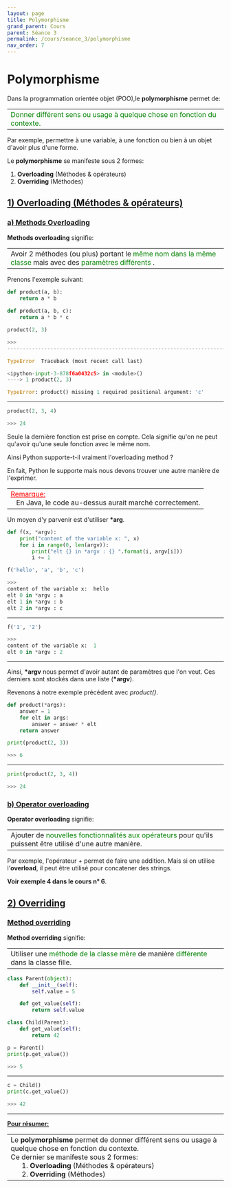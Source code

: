 ```yaml
---
layout: page
title: Polymorphisme
grand_parent: Cours
parent: Séance 3
permalink: /cours/seance_3/polymorphisme
nav_order: 7
---
```


<link rel="icon" href="/img/logo.png">

# **Polymorphisme**

Dans la programmation orientée objet (POO),le __polymorphisme__ permet de:

<table><tr><td>
<font color = "green"> Donner différent sens ou usage à quelque chose en fonction du contexte.</font>
</td></tr></table>

Par exemple, permettre à une variable, à une fonction ou bien à un objet d'avoir plus d'une forme.

Le __polymorphisme__ se manifeste sous 2 formes:

1. __Overloading__ (Méthodes & opérateurs)
2. __Overriding__ (Méthodes)

## <u> 1) Overloading (Méthodes & opérateurs) </u>

### <u> a) Methods Overloading </u>

__Methods overloading__ signifie:

<table><tr><td>
Avoir 2 méthodes (ou plus) portant le <font color = "green">même nom dans la même classe </font> mais avec des <font color = "green"> paramètres différents </font>.
</td></tr></table>

Prenons l'exemple suivant:


```python
def product(a, b):
    return a * b
 
def product(a, b, c):
    return a * b * c
```


```python
product(2, 3)
```
```python
>>>
---------------------------------------------------------------------------

TypeError  Traceback (most recent call last)

<ipython-input-3-878f6a0432c5> in <module>()
----> 1 product(2, 3)

TypeError: product() missing 1 required positional argument: 'c'

```

---

```python
product(2, 3, 4)
```
```python
>>> 24
```


Seule la dernière fonction est prise en compte. Cela signifie qu'on ne peut qu'avoir qu'une seule fonction avec le même nom.

Ainsi Python supporte-t-il vraiment l'overloading method ?

En fait, Python le supporte mais nous devons trouver une autre manière de l'exprimer.


<table><tr><td>
<font color = "red"> <u> Remarque: </u> </font>
<br>
&nbsp;&nbsp;&nbsp;En Java, le code au-dessus aurait marché correctement.
</td></tr></table>

Un moyen d'y parvenir est d'utiliser __\*arg__.


```python
def f(x, *argv):
    print("content of the variable x: ", x)
    for i in range(0, len(argv)):        
        print("elt {} in *argv : {} ".format(i, argv[i]))
        i += 1
```


```python
f('hello', 'a', 'b', 'c')
```
```python
>>>
content of the variable x:  hello
elt 0 in *argv : a 
elt 1 in *argv : b 
elt 2 in *argv : c 
```
---

```python
f('1', '2')
```
```python
>>>
content of the variable x:  1
elt 0 in *argv : 2 
```
---

Ainsi, __\*argv__ nous permet d'avoir autant de paramètres que l'on veut. Ces derniers sont stockés dans une liste (__\*argv__). 

Revenons à notre exemple précédent avec *product()*.


```python
def product(*args):
    answer = 1
    for elt in args:
        answer = answer * elt
    return answer
```


```python
print(product(2, 3))
```
```python
>>> 6
```
---

```python
print(product(2, 3, 4))
```
```python
>>> 24
```


### <u> b) Operator overloading </u>

__Operator overloading__ signifie: 

<table><tr><td>
Ajouter de <font color = "green"> nouvelles fonctionnalités  aux opérateurs </font> pour qu'ils puissent être utilisé d'une autre manière.
</td></tr></table>

Par exemple, l'opérateur *+* permet de faire une addition. Mais si on utilise l'__overload__, il peut être utilisé pour concatener des strings.

__Voir exemple 4 dans le cours n° 6__.

## <u> 2) Overriding </u>

### <u> Method overriding </u>

__Method overriding__ signifie: 

<table><tr><td>
Utiliser une <font color = "green"> méthode de la classe mère </font> de manière <font color = "green"> différente </font> dans la classe fille.
</td></tr></table>

```python
class Parent(object):
    def __init__(self):
        self.value = 5

    def get_value(self):
        return self.value

class Child(Parent):
    def get_value(self):
        return 42
```


```python
p = Parent()
print(p.get_value())
```
```python
>>> 5
```

---

```python
c = Child()
print(c.get_value())
```
```python
>>> 42
```

---

**<u>Pour résumer:</u>**

<table><tr><td>
Le <b> polymorphisme </b> permet de donner différent sens ou usage à quelque chose en fonction du contexte. 
<br>
Ce dernier se manifeste sous 2 formes:
<br>
&nbsp;&nbsp;&nbsp;&nbsp;&nbsp;&nbsp;1. <b> Overloading </b>(Méthodes & opérateurs)
<br>
&nbsp;&nbsp;&nbsp;&nbsp;&nbsp;&nbsp;2. <b> Overriding </b>(Méthodes)
</td></tr></table>
